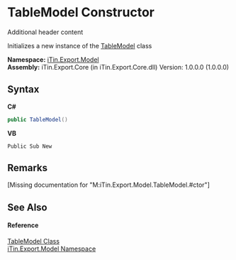 # TableModel Constructor 
Additional header content 

Initializes a new instance of the <a href="3ebdc48d-cea3-5217-fae3-a33752b7657c">TableModel</a> class

**Namespace:**&nbsp;<a href="ef57ffcc-e95e-b212-5a46-9aa6f5a3511f">iTin.Export.Model</a><br />**Assembly:**&nbsp;iTin.Export.Core (in iTin.Export.Core.dll) Version: 1.0.0.0 (1.0.0.0)

## Syntax

**C#**<br />
``` C#
public TableModel()
```

**VB**<br />
``` VB
Public Sub New
```


## Remarks
\[Missing <remarks> documentation for "M:iTin.Export.Model.TableModel.#ctor"\]

## See Also


#### Reference
<a href="3ebdc48d-cea3-5217-fae3-a33752b7657c">TableModel Class</a><br /><a href="ef57ffcc-e95e-b212-5a46-9aa6f5a3511f">iTin.Export.Model Namespace</a><br />